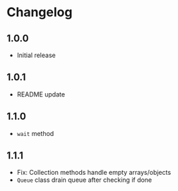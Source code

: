 # Changelog

## 1.0.0

* Initial release

## 1.0.1

* README update

## 1.1.0

* `wait` method

## 1.1.1

* Fix: Collection methods handle empty arrays/objects
* `Queue` class drain queue after checking if done
